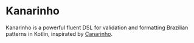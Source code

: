 # Kanarinho
Kanarinho is a powerful fluent DSL for validation and formatting Brazilian patterns in Kotlin, inspirated by [Canarinho](https://github.com/concretesolutions/canarinho).
